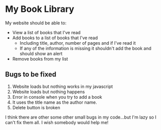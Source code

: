 # My Book Library

My website should be able to:

- View a list of books that I've read
- Add books to a list of books that I've read
  - Including title, author, number of pages and if I've read it
  - If any of the information is missing it shouldn't add the book and should show an alert
- Remove books from my list

## Bugs to be fixed

1. Website loads but nothing works in my javascript
2. Website loads but nothing happens
3. Error in console when you try to add a book
4. It uses the title name as the author name.
5. Delete button is broken

I think there are other some other small bugs in my code...but I'm lazy so I can't fix them all. I wish somebody would help me!
